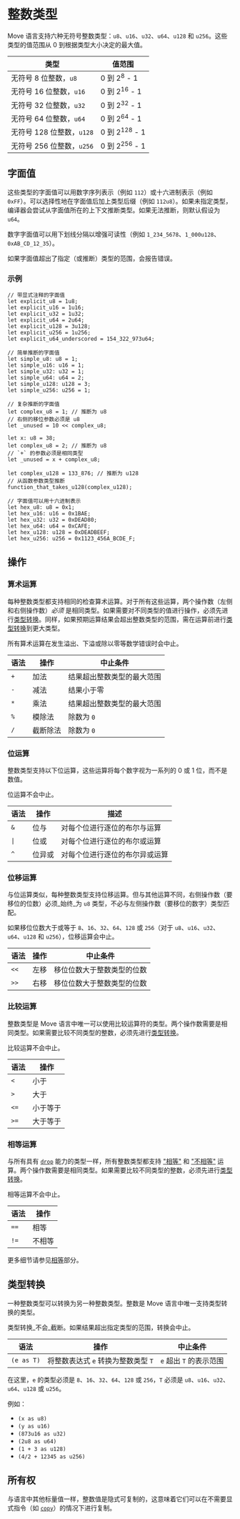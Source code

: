 # 整数类型

Move 语言支持六种无符号整数类型：`u8`、`u16`、`u32`、`u64`、`u128` 和 `u256`。这些类型的值范围从 0 到根据类型大小决定的最大值。

| 类型                        | 值范围                         |
| --------------------------- | ------------------------------ |
| 无符号 8 位整数，`u8`       | 0 到 2<sup>8</sup> - 1         |
| 无符号 16 位整数，`u16`     | 0 到 2<sup>16</sup> - 1        |
| 无符号 32 位整数，`u32`     | 0 到 2<sup>32</sup> - 1        |
| 无符号 64 位整数，`u64`     | 0 到 2<sup>64</sup> - 1        |
| 无符号 128 位整数，`u128`   | 0 到 2<sup>128</sup> - 1       |
| 无符号 256 位整数，`u256`   | 0 到 2<sup>256</sup> - 1       |

## 字面值

这些类型的字面值可以用数字序列表示（例如 `112`）或十六进制表示（例如 `0xFF`）。可以选择性地在字面值后加上类型后缀（例如 `112u8`）。如果未指定类型，编译器会尝试从字面值所在的上下文推断类型。如果无法推断，则默认假设为 `u64`。

数字字面值可以用下划线分隔以增强可读性（例如 `1_234_5678`、`1_000u128`、`0xAB_CD_12_35`）。

如果字面值超出了指定（或推断）类型的范围，会报告错误。

### 示例

```move
// 带显式注释的字面值
let explicit_u8 = 1u8;
let explicit_u16 = 1u16;
let explicit_u32 = 1u32;
let explicit_u64 = 2u64;
let explicit_u128 = 3u128;
let explicit_u256 = 1u256;
let explicit_u64_underscored = 154_322_973u64;

// 简单推断的字面值
let simple_u8: u8 = 1;
let simple_u16: u16 = 1;
let simple_u32: u32 = 1;
let simple_u64: u64 = 2;
let simple_u128: u128 = 3;
let simple_u256: u256 = 1;

// 复杂推断的字面值
let complex_u8 = 1; // 推断为 u8
// 右侧的移位参数必须是 u8
let _unused = 10 << complex_u8;

let x: u8 = 38;
let complex_u8 = 2; // 推断为 u8
// `+` 的参数必须是相同类型
let _unused = x + complex_u8;

let complex_u128 = 133_876; // 推断为 u128
// 从函数参数类型推断
function_that_takes_u128(complex_u128);

// 字面值可以用十六进制表示
let hex_u8: u8 = 0x1;
let hex_u16: u16 = 0x1BAE;
let hex_u32: u32 = 0xDEAD80;
let hex_u64: u64 = 0xCAFE;
let hex_u128: u128 = 0xDEADBEEF;
let hex_u256: u256 = 0x1123_456A_BCDE_F;
```

## 操作

### 算术运算

每种整数类型都支持相同的检查算术运算。对于所有这些运算，两个操作数（左侧和右侧操作数）_必须_ 是相同类型。如果需要对不同类型的值进行操作，必须先进行[类型转换](#casting)。同样，如果预期运算结果会超出整数类型的范围，需在运算前进行[类型转换](#casting)到更大类型。

所有算术运算在发生溢出、下溢或除以零等数学错误时会中止。

| 语法 | 操作      | 中止条件                      |
| ---- | --------- | ----------------------------- |
| `+`  | 加法      | 结果超出整数类型的最大范围    |
| `-`  | 减法      | 结果小于零                    |
| `*`  | 乘法      | 结果超出整数类型的最大范围    |
| `%`  | 模除法    | 除数为 `0`                    |
| `/`  | 截断除法  | 除数为 `0`                    |

### 位运算

整数类型支持以下位运算，这些运算将每个数字视为一系列的 0 或 1 位，而不是数值。

位运算不会中止。

| 语法                | 操作          | 描述                             |
| ------------------- | ------------- | -------------------------------- |
| `&`                 | 位与          | 对每个位进行逐位的布尔与运算    |
| <code>&#124;</code> | 位或          | 对每个位进行逐位的布尔或运算    |
| `^`                 | 位异或        | 对每个位进行逐位的布尔异或运算  |

### 位移运算

与位运算类似，每种整数类型支持位移运算。但与其他运算不同，右侧操作数（要移位的位数）必须_始终_为 `u8` 类型，不必与左侧操作数（要移位的数字）类型匹配。

如果移位位数大于或等于 `8`、`16`、`32`、`64`、`128` 或 `256`（对于 `u8`、`u16`、`u32`、`u64`、`u128` 和 `u256`），位移运算会中止。

| 语法 | 操作       | 中止条件                                                |
| ---- | ---------- | ------------------------------------------------------- |
| `<<` | 左移       | 移位位数大于整数类型的位数                              |
| `>>` | 右移       | 移位位数大于整数类型的位数                              |

### 比较运算

整数类型是 Move 语言中唯一可以使用比较运算符的类型。两个操作数需要是相同类型。如果需要比较不同类型的整数，必须先进行[类型转换](#casting)。

比较运算不会中止。

| 语法 | 操作       |
| ---- | ---------- |
| `<`  | 小于       |
| `>`  | 大于       |
| `<=` | 小于等于   |
| `>=` | 大于等于   |

### 相等运算

与所有具有 [`drop`](../abilities.md) 能力的类型一样，所有整数类型都支持 ["相等"](../equality.md) 和 ["不相等"](../equality.md) 运算。两个操作数需要是相同类型。如果需要比较不同类型的整数，必须先进行[类型转换](#casting)。

相等运算不会中止。

| 语法 | 操作 |
| ---- | ---- |
| `==` | 相等 |
| `!=` | 不相等 |

更多细节请参见[相等](../equality.md)部分。

## 类型转换

一种整数类型可以转换为另一种整数类型。整数是 Move 语言中唯一支持类型转换的类型。

类型转换_不会_截断。如果结果超出指定类型的范围，转换会中止。

| 语法       | 操作                           | 中止条件                      |
| ---------- | ----------------------------- | ----------------------------- |
| `(e as T)` | 将整数表达式 `e` 转换为整数类型 `T` | `e` 超出 `T` 的表示范围       |

在这里，`e` 的类型必须是 `8`、`16`、`32`、`64`、`128` 或 `256`，`T` 必须是 `u8`、`u16`、`u32`、`u64`、`u128` 或 `u256`。

例如：

- `(x as u8)`
- `(y as u16)`
- `(873u16 as u32)`
- `(2u8 as u64)`
- `(1 + 3 as u128)`
- `(4/2 + 12345 as u256)`

## 所有权

与语言中其他标量值一样，整数值是隐式可复制的，这意味着它们可以在不需要显式指令（如 [`copy`](../variables.md#move-and-copy)）的情况下进行复制。